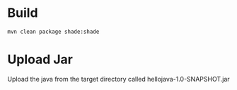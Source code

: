 Build
=====

`mvn clean package shade:shade`

Upload Jar
==========

Upload the java from the target directory called hellojava-1.0-SNAPSHOT.jar 
